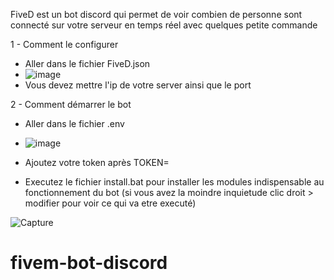 FiveD est un bot discord qui permet de voir combien de personne sont connecté sur votre serveur en temps réel avec quelques petite commande

1 - Comment le configurer 

- Aller dans le fichier FiveD.json
- ![image](https://user-images.githubusercontent.com/83259991/163959689-a22462c8-9496-40b8-b5cc-ae44b4c86700.png)
- Vous devez mettre l'ip de votre server ainsi que le port 

2 - Comment démarrer le bot

- Aller dans le fichier .env
- ![image](https://user-images.githubusercontent.com/83259991/163960265-f8c416e0-bee1-460c-b8e2-8147881938ff.png)
- Ajoutez votre token après TOKEN=

- Executez le fichier install.bat pour installer les modules indispensable au fonctionnement du bot (si vous avez la moindre inquietude clic droit > modifier pour voir ce qui va etre executé)

![Capture](https://user-images.githubusercontent.com/83259991/163886117-eea9d116-6df2-445a-aadb-eb7f6f46eae4.PNG)

# fivem-bot-discord
